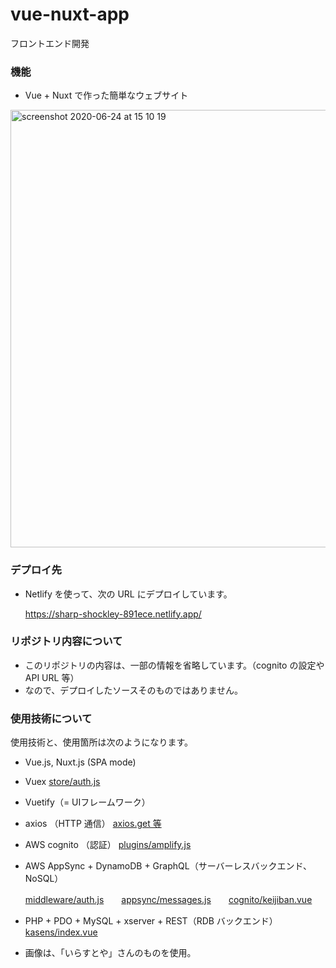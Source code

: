 # vue-nuxt-app
フロントエンド開発　

### 機能

- Vue + Nuxt で作った簡単なウェブサイト
<img width="700" alt="screenshot 2020-06-24 at 15 10 19" src="https://user-images.githubusercontent.com/2384963/85507173-d8c7a400-b62c-11ea-9b25-a73af4425e5e.png">

### デプロイ先

- Netlify を使って、次の URL にデプロイしています。

  https://sharp-shockley-891ece.netlify.app/


### リポジトリ内容について

- このリポジトリの内容は、一部の情報を省略しています。（cognito の設定や API URL 等）
- なので、デプロイしたソースそのものではありません。

### 使用技術について

使用技術と、使用箇所は次のようになります。

- Vue.js, Nuxt.js (SPA mode)
- Vuex
[store/auth.js](https://github.com/amarillons/public-vue-nuxt-app/blob/develop/store/auth.js)
- Vuetify（= UIフレームワーク）
- axios （HTTP 通信）
[axios.get 等](https://github.com/amarillons/public-vue-nuxt-app/blob/c3df60be1b90e01f3215c306f0bb5bf3af1795c3/pages/kasens/index.vue#L59)
- AWS cognito （認証）
[plugins/amplify.js](https://github.com/amarillons/public-vue-nuxt-app/blob/develop/plugins/amplify.js)
- AWS AppSync + DynamoDB + GraphQL（サーバーレスバックエンド、NoSQL） 

  [middleware/auth.js](https://github.com/amarillons/public-vue-nuxt-app/blob/develop/middleware/auth.js)　　[appsync/messages.js](https://github.com/amarillons/public-vue-nuxt-app/blob/develop/appsync/messages.js)　　[cognito/keijiban.vue](https://github.com/amarillons/public-vue-nuxt-app/blob/c2d47b7746c0513dcdd1eedc23cebeb2a131be10/pages/cognito/keijiban.vue#L98)

- PHP + PDO + MySQL + xserver + REST（RDB バックエンド）
[kasens/index.vue](https://github.com/amarillons/public-vue-nuxt-app/blob/28a1719d817b7812572917630d5782ba332ac269/pages/kasens/index.vue#L59)

- 画像は、「いらすとや」さんのものを使用。

